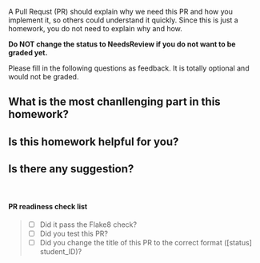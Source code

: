 A Pull Requst (PR) should explain why we need this PR and how you implement it, so others could understand it quickly.
Since this is just a homework, you do not need to explain why and how. 

**Do NOT change the status to NeedsReview if you do not want to be graded yet.**

Please fill in the following questions as feedback. It is totally optional and would not be graded.

## What is the most chanllenging part in this homework?

## Is this homework helpful for you?

## Is there any suggestion?

<br />  

#### PR readiness check list
> - [  ] Did it pass the Flake8 check?
> - [  ] Did you test this PR?  
> - [  ] Did you change the title of this PR to the correct format ([status] student_ID)?
